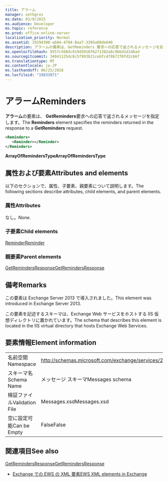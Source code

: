 ```yaml
---
title: アラーム
manager: sethgros
ms.date: 03/9/2015
ms.audience: Developer
ms.topic: reference
ms.prod: office-online-server
localization_priority: Normal
ms.assetid: 19294300-ab84-4784-8aa7-3395a08de640
description: アラームの要素は、GetReminders 要求への応答で返されるメッセージを指定します。
ms.openlocfilehash: 955fc568dc919d591076271382a8c9bbd1d146ad
ms.sourcegitcommit: 34041125dc8c5f993b21cebfc4f8b72f0fd2cb6f
ms.translationtype: MT
ms.contentlocale: ja-JP
ms.lasthandoff: 06/25/2018
ms.locfileid: "19833071"
---
```

# <a name="reminders"></a><span data-ttu-id="7c12e-103">アラーム</span><span class="sxs-lookup"><span data-stu-id="7c12e-103">Reminders</span></span>

<span data-ttu-id="7c12e-104">**アラーム**の要素は、 **GetReminders**要求への応答で返されるメッセージを指定します。</span><span class="sxs-lookup"><span data-stu-id="7c12e-104">The **Reminders** element specifies the reminders returned in the response to a **GetReminders** request.</span></span> 
  
```XML
<Reminders>
   <Reminder></Reminder>
</Reminders>
```

 <span data-ttu-id="7c12e-105">**ArrayOfRemindersType**</span><span class="sxs-lookup"><span data-stu-id="7c12e-105">**ArrayOfRemindersType**</span></span>
## <a name="attributes-and-elements"></a><span data-ttu-id="7c12e-106">属性および要素</span><span class="sxs-lookup"><span data-stu-id="7c12e-106">Attributes and elements</span></span>

<span data-ttu-id="7c12e-107">以下のセクションで、属性、子要素、親要素について説明します。</span><span class="sxs-lookup"><span data-stu-id="7c12e-107">The following sections describe attributes, child elements, and parent elements.</span></span>
  
### <a name="attributes"></a><span data-ttu-id="7c12e-108">属性</span><span class="sxs-lookup"><span data-stu-id="7c12e-108">Attributes</span></span>

<span data-ttu-id="7c12e-109">なし。</span><span class="sxs-lookup"><span data-stu-id="7c12e-109">None.</span></span>
  
### <a name="child-elements"></a><span data-ttu-id="7c12e-110">子要素</span><span class="sxs-lookup"><span data-stu-id="7c12e-110">Child elements</span></span>

[<span data-ttu-id="7c12e-111">Reminder</span><span class="sxs-lookup"><span data-stu-id="7c12e-111">Reminder</span></span>](reminder.md)
  
### <a name="parent-elements"></a><span data-ttu-id="7c12e-112">親要素</span><span class="sxs-lookup"><span data-stu-id="7c12e-112">Parent elements</span></span>

[<span data-ttu-id="7c12e-113">GetRemindersResponse</span><span class="sxs-lookup"><span data-stu-id="7c12e-113">GetRemindersResponse</span></span>](getremindersresponse.md)
  
## <a name="remarks"></a><span data-ttu-id="7c12e-114">備考</span><span class="sxs-lookup"><span data-stu-id="7c12e-114">Remarks</span></span>

<span data-ttu-id="7c12e-115">この要素は Exchange Server 2013 で導入されました。</span><span class="sxs-lookup"><span data-stu-id="7c12e-115">This element was introduced in Exchange Server 2013.</span></span>
  
<span data-ttu-id="7c12e-116">この要素を記述するスキーマは、Exchange Web サービスをホストする IIS 仮想ディレクトリに置かれています。</span><span class="sxs-lookup"><span data-stu-id="7c12e-116">The schema that describes this element is located in the IIS virtual directory that hosts Exchange Web Services.</span></span>
  
## <a name="element-information"></a><span data-ttu-id="7c12e-117">要素情報</span><span class="sxs-lookup"><span data-stu-id="7c12e-117">Element information</span></span>

|||
|:-----|:-----|
|<span data-ttu-id="7c12e-118">名前空間</span><span class="sxs-lookup"><span data-stu-id="7c12e-118">Namespace</span></span>  <br/> |http://schemas.microsoft.com/exchange/services/2006/messages  <br/> |
|<span data-ttu-id="7c12e-119">スキーマ名</span><span class="sxs-lookup"><span data-stu-id="7c12e-119">Schema Name</span></span>  <br/> |<span data-ttu-id="7c12e-120">メッセージ スキーマ</span><span class="sxs-lookup"><span data-stu-id="7c12e-120">Messages schema</span></span>  <br/> |
|<span data-ttu-id="7c12e-121">検証ファイル</span><span class="sxs-lookup"><span data-stu-id="7c12e-121">Validation File</span></span>  <br/> |<span data-ttu-id="7c12e-122">Messages.xsd</span><span class="sxs-lookup"><span data-stu-id="7c12e-122">Messages.xsd</span></span>  <br/> |
|<span data-ttu-id="7c12e-123">空に設定可能</span><span class="sxs-lookup"><span data-stu-id="7c12e-123">Can be Empty</span></span>  <br/> |<span data-ttu-id="7c12e-124">False</span><span class="sxs-lookup"><span data-stu-id="7c12e-124">False</span></span>  <br/> |
   
## <a name="see-also"></a><span data-ttu-id="7c12e-125">関連項目</span><span class="sxs-lookup"><span data-stu-id="7c12e-125">See also</span></span>



[<span data-ttu-id="7c12e-126">GetRemindersResponse</span><span class="sxs-lookup"><span data-stu-id="7c12e-126">GetRemindersResponse</span></span>](getremindersresponse.md)


- [<span data-ttu-id="7c12e-127">Exchange での EWS の XML 要素</span><span class="sxs-lookup"><span data-stu-id="7c12e-127">EWS XML elements in Exchange</span></span>](ews-xml-elements-in-exchange.md)


